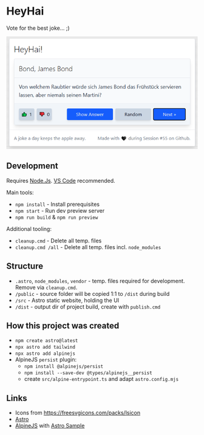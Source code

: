 # HeyHai

Vote for the best joke... ;)

![Screenshot](images/screenshot.png)

## Development

Requires [Node.Js](https://nodejs.org/en/download).
[VS Code](https://code.visualstudio.com) recommended.

Main tools:

* `npm install` - Install prerequisites
* `npm start` - Run dev preview server
* `npm run build` & `npm run preview`

Additional tooling:

* `cleanup.cmd` - Delete all temp. files
* `cleanup.cmd /all` - Delete all temp. files incl. `node_modules`

## Structure

* `.astro`, `node_modules`, `vendor` - temp. files required for development. Remove via `cleanup.cmd`.
* `/public` - source folder will be copied 1:1 to `/dist` during build
* `/src` - Astro static website, holding the UI
* `/dist` - output dir of project build, create with `publish.cmd`

## How this project was created

* `npm create astro@latest`
* `npx astro add tailwind`
* `npx astro add alpinejs`
* AlpineJS `persist` plugin:
  * `npm install @alpinejs/persist`
  * `npm install --save-dev @types/alpinejs__persist`
  * create `src/alpine-entrypoint.ts` and adapt `astro.config.mjs`

## Links

* Icons from <https://freesvgicons.com/packs/lsicon>
* [Astro](https://docs.astro.build/)
* [AlpineJS](https://alpinejs.dev/start-here) with [Astro Sample](https://github.com/withastro/astro/tree/main/examples/framework-alpine)
